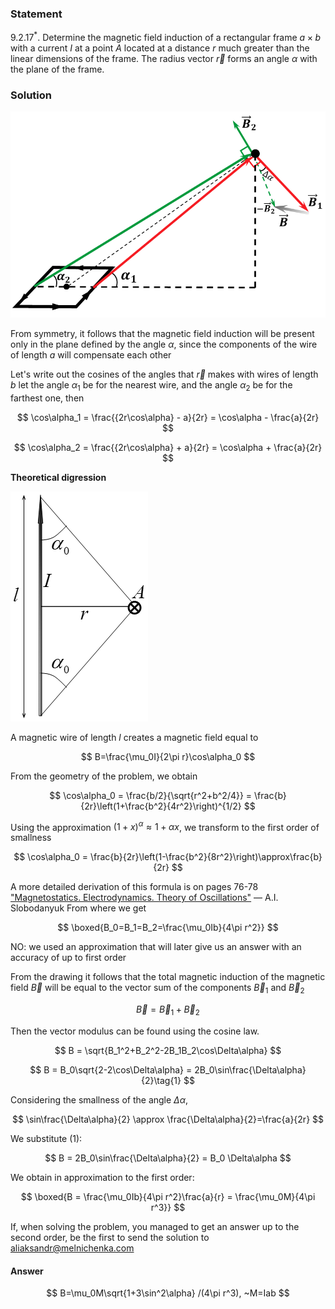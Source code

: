 ###  Statement

$9.2.17^*.$ Determine the magnetic field induction of a rectangular frame $a \times b$ with a current $I$ at a point $A$ located at a distance $r$ much greater than the linear dimensions of the frame. The radius vector $\vec{r}$ forms an angle $\alpha$ with the plane of the frame.

### Solution

![ Direction of total magnetic induction |833x545, 59%](../../img/9.2.17/9.2.17_1.png)

From symmetry, it follows that the magnetic field induction will be present only in the plane defined by the angle $\alpha$, since the components of the wire of length $a$ will compensate each other

Let's write out the cosines of the angles that $\vec{r}$ makes with wires of length $b$ let the angle $\alpha_1$ be for the nearest wire, and the angle $\alpha_2$ be for the farthest one, then

$$
\cos\alpha_1 = \frac{{2r\cos\alpha} - a}{2r} = \cos\alpha - \frac{a}{2r}
$$

$$
\cos\alpha_2 = \frac{{2r\cos\alpha} + a}{2r} = \cos\alpha + \frac{a}{2r}
$$

__Theoretical digression__

![ Magnetic induction created by a wire of length $l$ |220x368, 24%](../../img/9.2.17/9.2.17_2.png)

A magnetic wire of length $l$ creates a magnetic field equal to

$$
B=\frac{\mu_0I}{2\pi r}\cos\alpha_0
$$

From the geometry of the problem, we obtain

$$
\cos\alpha_0 = \frac{b/2}{\sqrt{r^2+b^2/4}} = \frac{b}{2r}\left(1+\frac{b^2}{4r^2}\right)^{1/2}
$$

Using the approximation $(1+x)^\alpha\approx1+\alpha x$, we transform to the first order of smallness

$$
\cos\alpha_0 = \frac{b}{2r}\left(1-\frac{b^2}{8r^2}\right)\approx\frac{b}{2r}
$$

A more detailed derivation of this formula is on pages 76-78 ["Magnetostatics. Electrodynamics. Theory of Oscillations"](http://belpho.org/books/Magnitostatika.pdf) — A.I. Slobodanyuk From where we get

$$
\boxed{B_0=B_1=B_2=\frac{\mu_0Ib}{4\pi r^2}}
$$

NO: we used an approximation that will later give us an answer with an accuracy of up to first order

From the drawing it follows that the total magnetic induction of the magnetic field $\vec{B}$ will be equal to the vector sum of the components $\vec{B}_1$ and $\vec{B}_2$

$$
\vec{B}=\vec{B}_1+\vec{B}_2
$$

Then the vector modulus can be found using the cosine law.

$$
B = \sqrt{B_1^2+B_2^2-2B_1B_2\cos\Delta\alpha}
$$

$$
B = B_0\sqrt{2-2\cos\Delta\alpha} = 2B_0\sin\frac{\Delta\alpha}{2}\tag{1}
$$

Considering the smallness of the angle $\Delta \alpha$,

$$
\sin\frac{\Delta\alpha}{2} \approx \frac{\Delta\alpha}{2}=\frac{a}{2r}
$$

We substitute $(1)$:

$$
B = 2B_0\sin\frac{\Delta\alpha}{2} = B_0 \Delta\alpha
$$

We obtain in approximation to the first order:

$$
\boxed{B = \frac{\mu_0Ib}{4\pi r^2}\frac{a}{r} = \frac{\mu_0M}{4\pi r^3}}
$$

If, when solving the problem, you managed to get an answer up to the second order, be the first to send the solution to [aliaksandr@melnichenka.com](mailto:aliaksandr@melnichenka.com)

#### Answer

$$
B=\mu_0M\sqrt{1+3\sin^2\alpha} /(4\pi r^3), ~M=Iab
$$